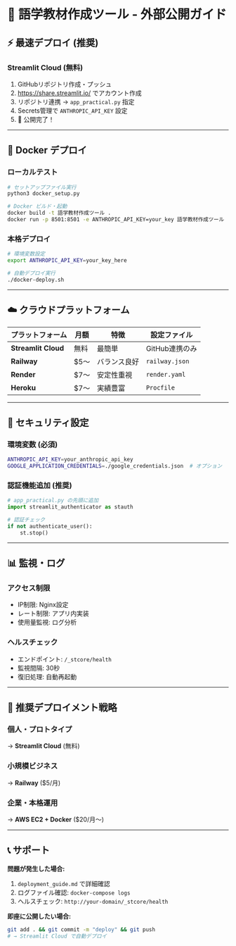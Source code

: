 # 🚀 語学教材作成ツール - 外部公開ガイド

## ⚡ 最速デプロイ (推奨)

### Streamlit Cloud (無料)
1. GitHubリポジトリ作成・プッシュ
2. https://share.streamlit.io/ でアカウント作成
3. リポジトリ連携 → `app_practical.py` 指定
4. Secrets管理で `ANTHROPIC_API_KEY` 設定
5. 🎉 公開完了！

---

## 🐳 Docker デプロイ

### ローカルテスト
```bash
# セットアップファイル実行
python3 docker_setup.py

# Docker ビルド・起動
docker build -t 語学教材作成ツール .
docker run -p 8501:8501 -e ANTHROPIC_API_KEY=your_key 語学教材作成ツール
```

### 本格デプロイ
```bash
# 環境変数設定
export ANTHROPIC_API_KEY=your_key_here

# 自動デプロイ実行
./docker-deploy.sh
```

---

## ☁️ クラウドプラットフォーム

| プラットフォーム | 月額 | 特徴 | 設定ファイル |
|------------------|------|------|--------------|
| **Streamlit Cloud** | 無料 | 最簡単 | GitHub連携のみ |
| **Railway** | $5〜 | バランス良好 | `railway.json` |
| **Render** | $7〜 | 安定性重視 | `render.yaml` |
| **Heroku** | $7〜 | 実績豊富 | `Procfile` |

---

## 🔐 セキュリティ設定

### 環境変数 (必須)
```bash
ANTHROPIC_API_KEY=your_anthropic_api_key
GOOGLE_APPLICATION_CREDENTIALS=./google_credentials.json  # オプション
```

### 認証機能追加 (推奨)
```python
# app_practical.py の先頭に追加
import streamlit_authenticator as stauth

# 認証チェック
if not authenticate_user():
    st.stop()
```

---

## 📊 監視・ログ

### アクセス制限
- IP制限: Nginx設定
- レート制限: アプリ内実装
- 使用量監視: ログ分析

### ヘルスチェック
- エンドポイント: `/_stcore/health`
- 監視間隔: 30秒
- 復旧処理: 自動再起動

---

## 🎯 推奨デプロイメント戦略

### **個人・プロトタイプ**
→ **Streamlit Cloud** (無料)

### **小規模ビジネス**
→ **Railway** ($5/月)

### **企業・本格運用**
→ **AWS EC2 + Docker** ($20/月〜)

---

## 📞 サポート

**問題が発生した場合:**
1. `deployment_guide.md` で詳細確認
2. ログファイル確認: `docker-compose logs`
3. ヘルスチェック: `http://your-domain/_stcore/health`

**即座に公開したい場合:**
```bash
git add . && git commit -m "deploy" && git push
# → Streamlit Cloud で自動デプロイ
``` 